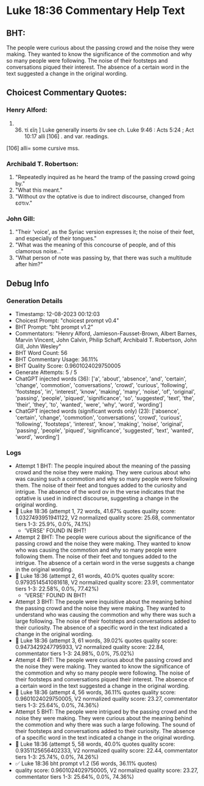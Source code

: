 # Luke 18:36 Commentary Help Text

## BHT:
The people were curious about the passing crowd and the noise they were making. They wanted to know the significance of the commotion and why so many people were following. The noise of their footsteps and conversations piqued their interest. The absence of a certain word in the text suggested a change in the original wording.

## Choicest Commentary Quotes:
### Henry Alford:
1.  36. τί εἴη ] Luke generally inserts ἄν see ch. Luke 9:46 : Acts 5:24 ; Act 10:17 alli [106] . and var. readings.
	
 [106] alli= some cursive mss.


### Archibald T. Robertson:
1. "Repeatedly inquired as he heard the tramp of the passing crowd going by."
2. "What this meant."
3. "Without αν the optative is due to indirect discourse, changed from εστιν."

### John Gill:
1. "Their 'voice', as the Syriac version expresses it; the noise of their feet, and especially of their tongues."
2. "What was the meaning of this concourse of people, and of this clamorous noise..."
3. "What person of note was passing by, that there was such a multitude after him?"


## Debug Info
### Generation Details
- Timestamp: 12-08-2023 00:12:03
- Choicest Prompt: "choicest prompt v0.4"
- BHT Prompt: "bht prompt v1.2"
- Commentators: "Henry Alford, Jamieson-Fausset-Brown, Albert Barnes, Marvin Vincent, John Calvin, Philip Schaff, Archibald T. Robertson, John Gill, John Wesley"
- BHT Word Count: 56
- BHT Commentary Usage: 36.11%
- BHT Quality Score: 0.9601024029750005
- Generate Attempts: 5 / 5
- ChatGPT injected words (36):
	['a', 'about', 'absence', 'and', 'certain', 'change', 'commotion', 'conversations', 'crowd', 'curious', 'following', 'footsteps', 'in', 'interest', 'know', 'making', 'many', 'noise', 'of', 'original', 'passing', 'people', 'piqued', 'significance', 'so', 'suggested', 'text', 'the', 'their', 'they', 'to', 'wanted', 'were', 'why', 'word', 'wording']
- ChatGPT injected words (significant words only) (23):
	['absence', 'certain', 'change', 'commotion', 'conversations', 'crowd', 'curious', 'following', 'footsteps', 'interest', 'know', 'making', 'noise', 'original', 'passing', 'people', 'piqued', 'significance', 'suggested', 'text', 'wanted', 'word', 'wording']

### Logs
- Attempt 1 BHT: The people inquired about the meaning of the passing crowd and the noise they were making. They were curious about who was causing such a commotion and why so many people were following them. The noise of their feet and tongues added to the curiosity and intrigue. The absence of the word αν in the verse indicates that the optative is used in indirect discourse, suggesting a change in the original wording.
- 🔄 Luke 18:36 (attempt 1, 72 words, 41.67% quotes quality score: 1.0327493951941122, V2 normalized quality score: 25.68, commentator tiers 1-3: 25.9%, 0.0%, 74.1%) 
	- 'VERSE' FOUND IN BHT!
- Attempt 2 BHT: The people were curious about the significance of the passing crowd and the noise they were making. They wanted to know who was causing the commotion and why so many people were following them. The noise of their feet and tongues added to the intrigue. The absence of a certain word in the verse suggests a change in the original wording.
- 🔄 Luke 18:36 (attempt 2, 61 words, 40.0% quotes quality score: 0.9793514541081618, V2 normalized quality score: 23.91, commentator tiers 1-3: 22.58%, 0.0%, 77.42%) 
	- 'VERSE' FOUND IN BHT!
- Attempt 3 BHT: The people were inquisitive about the meaning behind the passing crowd and the noise they were making. They wanted to understand who was causing the commotion and why there was such a large following. The noise of their footsteps and conversations added to their curiosity. The absence of a specific word in the text indicated a change in the original wording.
- 🔄 Luke 18:36 (attempt 3, 61 words, 39.02% quotes quality score: 0.9473429247795933, V2 normalized quality score: 22.84, commentator tiers 1-3: 24.98%, 0.0%, 75.02%)
- Attempt 4 BHT: The people were curious about the passing crowd and the noise they were making. They wanted to know the significance of the commotion and why so many people were following. The noise of their footsteps and conversations piqued their interest. The absence of a certain word in the text suggested a change in the original wording.
- 🔄 Luke 18:36 (attempt 4, 56 words, 36.11% quotes quality score: 0.9601024029750005, V2 normalized quality score: 23.27, commentator tiers 1-3: 25.64%, 0.0%, 74.36%)
- Attempt 5 BHT: The people were intrigued by the passing crowd and the noise they were making. They were curious about the meaning behind the commotion and why there was such a large following. The sound of their footsteps and conversations added to their curiosity. The absence of a specific word in the text indicated a change in the original wording.
- 🔄 Luke 18:36 (attempt 5, 58 words, 40.0% quotes quality score: 0.9351125656402333, V2 normalized quality score: 22.44, commentator tiers 1-3: 25.74%, 0.0%, 74.26%)
- ✅ Luke 18:36 bht prompt v1.2 (56 words, 36.11% quotes)
- quality score: 0.9601024029750005, V2 normalized quality score: 23.27, commentator tiers 1-3: 25.64%, 0.0%, 74.36%)
